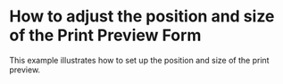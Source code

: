 # How to adjust the position and size of the Print Preview Form


<p>This example illustrates how to set up the position and size of the print preview.</p>

<br/>


